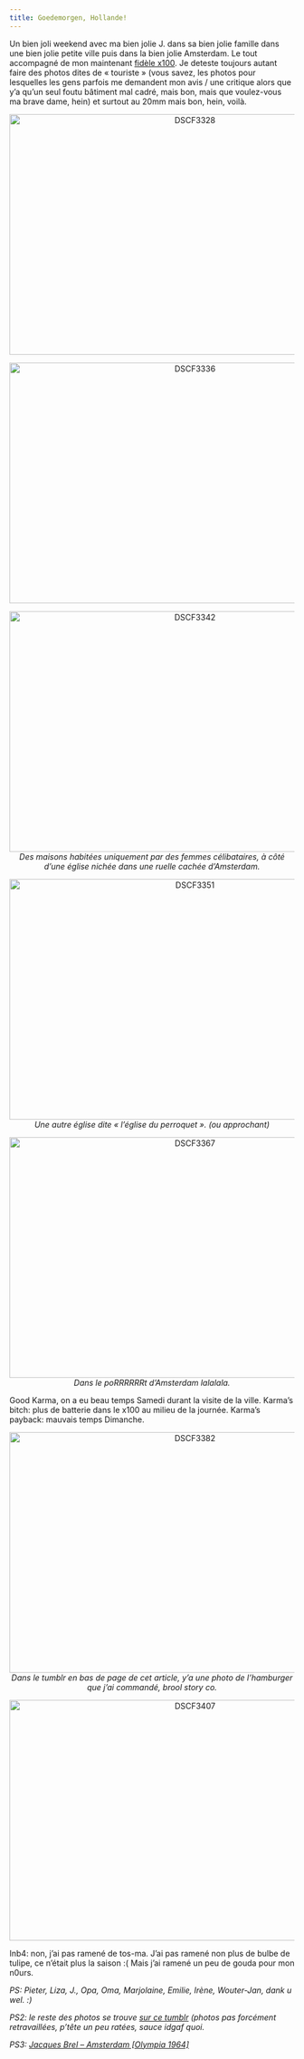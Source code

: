 ```yaml
---
title: Goedemorgen, Hollande!
---
```

Un bien joli weekend avec ma bien jolie J. dans sa bien jolie famille dans une bien jolie petite ville puis dans la bien jolie Amsterdam. Le tout accompagné de mon maintenant [fidèle x100][1]. Je deteste toujours autant faire des photos dites de &laquo;&nbsp;touriste&nbsp;&raquo; (vous savez, les photos pour lesquelles les gens parfois me demandent mon avis / une critique alors que y&rsquo;a qu&rsquo;un seul foutu bâtiment mal cadré, mais bon, mais que voulez-vous ma brave dame, hein) et surtout au 20mm mais bon, hein, voilà.

<p style="text-align:center;">
  <a href="http://www.flickr.com/photos/dondapo/7482191910/" title="DSCF3328 de Cyril Krylatov, sur Flickr"><img src="http://farm8.staticflickr.com/7256/7482191910_680a160e7d_z.jpg" width="640" height="425" alt="DSCF3328" /></a>
</p>

<p style="text-align:center;">
  <a href="http://www.flickr.com/photos/dondapo/7482201666/" title="DSCF3336 de Cyril Krylatov, sur Flickr"><img src="http://farm9.staticflickr.com/8158/7482201666_14a7c4b725_z.jpg" width="640" height="425" alt="DSCF3336" /></a>
</p>

<p style="text-align:center;">
  <a href="http://www.flickr.com/photos/dondapo/7482210386/" title="DSCF3342 de Cyril Krylatov, sur Flickr"><img src="http://farm9.staticflickr.com/8017/7482210386_c8c57310bd_z.jpg" width="640" height="425" alt="DSCF3342" /></a><br /><em>Des maisons habitées uniquement par des femmes célibataires, à côté d&rsquo;une église nichée dans une ruelle cachée d&rsquo;Amsterdam.</em>
</p>

<p style="text-align:center;">
  <a href="http://www.flickr.com/photos/dondapo/7482220582/" title="DSCF3351 de Cyril Krylatov, sur Flickr"><img src="http://farm9.staticflickr.com/8012/7482220582_fb986715ca_z.jpg" width="640" height="425" alt="DSCF3351" /></a><br /><em>Une autre église dite &laquo;&nbsp;l&rsquo;église du perroquet&nbsp;&raquo;. (ou approchant)</em>
</p>

<p style="text-align:center;">
  <a href="http://www.flickr.com/photos/dondapo/7482234498/" title="DSCF3367 de Cyril Krylatov, sur Flickr"><img src="http://farm8.staticflickr.com/7278/7482234498_75d8d63600_z.jpg" width="640" height="425" alt="DSCF3367" /></a><br /><em>Dans le poRRRRRRt d&rsquo;Amsterdam lalalala.</em>
</p>

</em>

Good Karma, on a eu beau temps Samedi durant la visite de la ville. Karma&rsquo;s bitch: plus de batterie dans le x100 au milieu de la journée. Karma&rsquo;s payback: mauvais temps Dimanche.

<p style="text-align:center;">
  <p style="text-align:center;">
    <a href="http://www.flickr.com/photos/dondapo/7482242774/" title="DSCF3382 de Cyril Krylatov, sur Flickr"><img src="http://farm8.staticflickr.com/7139/7482242774_30e5d6a652_z.jpg" width="640" height="425" alt="DSCF3382" /></a><br /> <em>Dans le tumblr en bas de page de cet article, y&rsquo;a une photo de l&rsquo;hamburger que j&rsquo;ai commandé, brool story co.</em>
  </p>

  <p style="text-align:center;">
    <a href="http://www.flickr.com/photos/dondapo/7482248970/" title="DSCF3407 de Cyril Krylatov, sur Flickr"><img src="http://farm8.staticflickr.com/7123/7482248970_1b49060980_z.jpg" width="640" height="425" alt="DSCF3407" /></a>
  </p>

  <p>
    Inb4: non, j&rsquo;ai pas ramené de tos-ma. J&rsquo;ai pas ramené non plus de bulbe de tulipe, ce n&rsquo;était plus la saison :( Mais j&rsquo;ai ramené un peu de gouda pour mon n0urs.
  </p>

  <p>
    <em>PS: Pieter, Liza, J., Opa, Oma, Marjolaine, Emilie, Irène, Wouter-Jan, dank u wel. :)</em>
  </p>

  <p>
    <em>PS2: le reste des photos se trouve <a href="http://vismaviedeparisien.tumblr.com/">sur ce tumblr</a> (photos pas forcément retravaillées, p&rsquo;tête un peu ratées, sauce idgaf quoi.</em>
  </p>

  <p>
    <em>PS3: <a href="http://open.spotify.com/track/0UhctV762jOcTijxYYcEm3">Jacques Brel &#8211; Amsterdam [Olympia 1964]</a></em>
  </p>

 [1]: http://blog.c-krylatov.com/2012/03/21/le-bel-objet/
